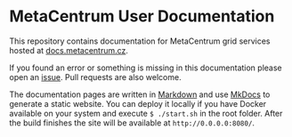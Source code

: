 # MetaCentrum User Documentation

This repository contains documentation for MetaCentrum grid services hosted at [docs.metacentrum.cz](https://docs.metacentrum.cz).

If you found an error or something is missing in this documentation please open an [issue](https://github.com/CESNET/metacentrum-user-docs/issues/new). Pull requests are also welcome.

The documentation pages are written in [Markdown](https://www.mkdocs.org/user-guide/writing-your-docs/#writing-with-markdown) and use [MkDocs](https://www.mkdocs.org/) to generate a static website. You can deploy it locally if you have Docker available on your system and execute `$ ./start.sh` in the root folder. After the build finishes the site will be available at `http://0.0.0.0:8080/`.

